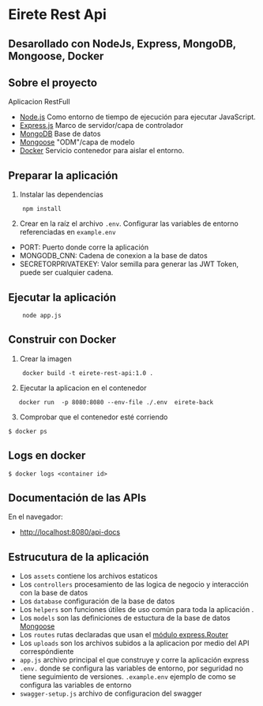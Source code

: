 # Eirete Rest Api

## Desarollado con NodeJs, Express, MongoDB, Mongoose, Docker


## Sobre el proyecto
Aplicacion RestFull 

- [Node.js](https://nodejs.org/en/) Como entorno de tiempo de ejecución para ejecutar JavaScript.
- [Express.js](https://expressjs.com/) Marco de servidor/capa de controlador
- [MongoDB](https://www.mongodb.com/) Base de datos
- [Mongoose](https://mongoosejs.com/) "ODM"/capa de modelo
- [Docker](https://www.docker.com/) Servicio contenedor para aislar el entorno.

## Preparar la aplicación

1. Instalar las dependencias
~~~
    npm install
~~~
2. Crear en la raíz el archivo `.env`. Configurar las variables de entorno referenciadas en `example.env`
* PORT: Puerto donde corre la aplicación
* MONGODB_CNN: Cadena de conexion a la base de datos
* SECRETORPRIVATEKEY: Valor semilla para generar las JWT Token, puede ser cualquier cadena. 


## Ejecutar la aplicación
~~~
    node app.js
~~~

## Construir con Docker

1. Crear la imagen
~~~
    docker build -t eirete-rest-api:1.0 .
~~~
2. Ejecutar la aplicacion en el contenedor
~~~
   docker run  -p 8080:8080 --env-file ./.env  eirete-back
~~~
3. Comprobar que el contenedor esté corriendo
~~~
$ docker ps
~~~

## Logs en docker
~~~
$ docker logs <container id>
~~~

## Documentación de las APIs

En el navegador:

* [http://localhost:8080/api-docs](http://localhost:8080/api-docs) 

## Estrucutura de la aplicación

- Los `assets` contiene los archivos estaticos
- Los `controllers` procesamiento de las logica de negocio y interacción con la base de datos
- Los `database` configuración de la base de datos
- Los `helpers` son funciones útiles de uso común para toda la aplicación .
- Los `models` son las definiciones de estuctura de la base de datos [Mongoose](https://mongoosejs.com/docs/guide.html)
- Los `routes` rutas declaradas que usan el [módulo express.Router](https://expressjs.com/en/guide/routing.html)
- Los `uploads` son los archivos subidos a la aplicacion por medio del API correspóndiente
- `app.js` archivo principal el que construye y corre la aplicación express
- `.env.` donde se configura las variables de entorno, por seguridad no tiene seguimiento de versiones.
`.example.env` ejemplo de como se configura las variables de entorno
- `swagger-setup.js` archivo de configuracion del swagger
